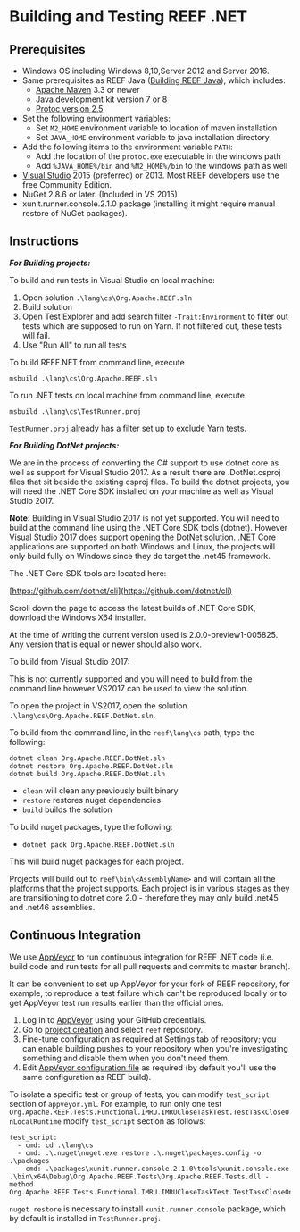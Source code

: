 <!--
Licensed to the Apache Software Foundation (ASF) under one
or more contributor license agreements.  See the NOTICE file
distributed with this work for additional information
regarding copyright ownership.  The ASF licenses this file
to you under the Apache License, Version 2.0 (the
"License"); you may not use this file except in compliance
with the License.  You may obtain a copy of the License at

http://www.apache.org/licenses/LICENSE-2.0

Unless required by applicable law or agreed to in writing,
software distributed under the License is distributed on an
"AS IS" BASIS, WITHOUT WARRANTIES OR CONDITIONS OF ANY
KIND, either express or implied.  See the License for the
specific language governing permissions and limitations
under the License.
-->

Building and Testing REEF .NET
==============================

Prerequisites
-------------

  * Windows OS including Windows 8,10,Server 2012 and Server 2016.
  * Same prerequisites as REEF Java ([Building REEF Java](../java/BUILD.md)), which includes:
     * [Apache Maven](https://maven.apache.org/download.cgi) 3.3 or newer
     * Java development kit version 7 or 8 
     * [Protoc version 2.5](https://github.com/google/protobuf/releases/tag/v2.5.0)
  * Set the following environment variables:
     * Set `M2_HOME` environment variable to location of maven installation
     * Set `JAVA_HOME` environment variable to java installation directory
  * Add the following items to the environment variable `PATH`:
     * Add the location of the `protoc.exe` executable in the windows path
     * Add `%JAVA_HOME%/bin` and `%M2_HOME%/bin` to the windows path as well
  * [Visual Studio](http://www.visualstudio.com) 2015 (preferred) or 2013. Most REEF developers use the free Community
    Edition.
  * NuGet 2.8.6 or later. (Included in VS 2015)
  * xunit.runner.console.2.1.0 package (installing it might require manual restore of NuGet packages).


Instructions
------------

***For Building projects:***

To build and run tests in Visual Studio on local machine:

1. Open solution `.\lang\cs\Org.Apache.REEF.sln`
2. Build solution
3. Open Test Explorer and add search filter `-Trait:Environment` to filter out tests which are supposed to run on Yarn.
   If not filtered out, these tests will fail.
4. Use "Run All" to run all tests

To build REEF.NET from command line, execute

    msbuild .\lang\cs\Org.Apache.REEF.sln

To run .NET tests on local machine from command line, execute

    msbuild .\lang\cs\TestRunner.proj

`TestRunner.proj` already has a filter set up to exclude Yarn tests.

***For Building DotNet projects:***

We are in the process of converting the C# support to use dotnet core as well as support for Visual Studio 2017. As a result 
there are <projectname>.DotNet.csproj files that sit beside the existing csproj files. To build the dotnet projects, you will need 
the .NET Core SDK installed on your machine as well as Visual Studio 2017. 

**Note:** Building in Visual Studio 2017 is not yet supported. You will need to build at the command line using the .NET Core SDK tools (dotnet). However Visual Studio 2017 does support opening the DotNet solution. .NET Core applications are supported on both Windows and Linux, the projects will only build fully on Windows since they do target the .net45 framework. 

The .NET Core SDK tools are located here:

[https://github.com/dotnet/cli](https://github.com/dotnet/cli)

Scroll down the page to access the latest builds of .NET Core SDK, download the Windows X64 installer. 

At the time of writing the current version used is 2.0.0-preview1-005825. Any version that is equal or newer should also work.

To build from Visual Studio 2017:

This is not currently supported and you will need to build from the command line however VS2017 can be used to view the solution. 

To open the project in VS2017, open the solution `.\lang\cs\Org.Apache.REEF.DotNet.sln`.

To build from the command line, in the `reef\lang\cs` path, type the following:

    dotnet clean Org.Apache.REEF.DotNet.sln
    dotnet restore Org.Apache.REEF.DotNet.sln
    dotnet build Org.Apache.REEF.DotNet.sln

 * `clean` will clean any previously built binary
 * `restore` restores nuget dependencies
 * `build` builds the solution

To build nuget packages, type the following:

 * `dotnet pack Org.Apache.REEF.DotNet.sln`

This will build nuget packages for each project.

Projects will build out to `reef\bin\<AssemblyName>` and will contain all the platforms that the project supports. Each project 
is in various stages as they are transitioning to dotnet core 2.0 - therefore they may only build .net45 and .net46 assemblies.

Continuous Integration
----------------------

We use [AppVeyor](https://www.appveyor.com/) to run continuous integration for REEF .NET code (i.e. build code and run
tests for all pull requests and commits to master branch).

It can be convenient to set up AppVeyor for your fork of REEF repository, for example, to reproduce a test failure which
can't be reproduced locally or to get AppVeyor test run results earlier than the official ones.

1. Log in to [AppVeyor](https://ci.appveyor.com/) using your GitHub credentials.
2. Go to [project creation](https://ci.appveyor.com/projects/new) and select `reef` repository.
3. Fine-tune configuration as required at Settings tab of repository; you can enable building pushes to your repository
   when you're investigating something and disable them when you don't need them.
4. Edit [AppVeyor configuration file](../../appveyor.yml) as required (by default you'll use the same configuration as REEF build).

To isolate a specific test or group of tests, you can modify `test_script` section of `appveyor.yml`.
For example, to run only one test `Org.Apache.REEF.Tests.Functional.IMRU.IMRUCloseTaskTest.TestTaskCloseOnLocalRuntime`
modify `test_script` section as follows:

    test_script:
      - cmd: cd .\lang\cs
      - cmd: .\.nuget\nuget.exe restore .\.nuget\packages.config -o .\packages
      - cmd: .\packages\xunit.runner.console.2.1.0\tools\xunit.console.exe .\bin\x64\Debug\Org.Apache.REEF.Tests\Org.Apache.REEF.Tests.dll -method Org.Apache.REEF.Tests.Functional.IMRU.IMRUCloseTaskTest.TestTaskCloseOnLocalRuntime

`nuget restore` is necessary to install `xunit.runner.console` package, which by default is installed in `TestRunner.proj`.

